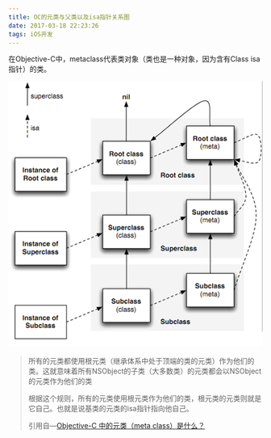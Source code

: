 ```yaml
---
title: OC的元类与父类以及isa指针关系图
date: 2017-03-18 22:23:26
tags: iOS开发
---
```


在Objective-C中，metaclass代表类对象（类也是一种对象，因为含有Class isa指针）的类。

![](https://github.com/JackPanda8/ImageHosting/blob/master/iOS%E7%B1%BB%E5%AF%B9%E8%B1%A1%E7%9A%84%E7%B1%BB-%E5%85%83%E7%B1%BB.png?raw=true)

>所有的元类都使用根元类（继承体系中处于顶端的类的元类）作为他们的类。这就意味着所有NSObject的子类（大多数类）的元类都会以NSObject的元类作为他们的类
>
>根据这个规则，所有的元类使用根元类作为他们的类，根元类的元类则就是它自己。也就是说基类的元类的isa指针指向他自己。
>
>引用自—[Objective-C 中的元类（meta class）是什么？](http://ios.jobbole.com/81657/)